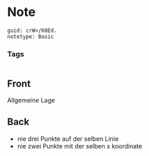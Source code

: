 # Note
```
guid: crW>/K0Ed.
notetype: Basic
```

### Tags
```
```

## Front
Allgemeine Lage

## Back
<ul><li>nie drei Punkte auf der selben Linie</li><li>nie zwei Punkte mit der selben x koordinate</li></ul>
